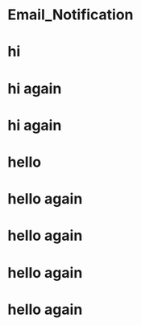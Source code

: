 # Email_Notification
# hi
# hi again
# hi again
# hello
# hello again
# hello again
# hello again
# hello again
